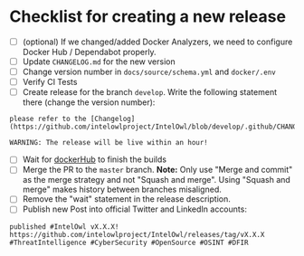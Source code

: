 # Checklist for creating a new release

- [ ] (optional) If we changed/added Docker Analyzers, we need to configure Docker Hub / Dependabot properly.
- [ ] Update `CHANGELOG.md` for the new version
- [ ] Change version number in `docs/source/schema.yml` and `docker/.env`
- [ ] Verify CI Tests
- [ ] Create release for the branch `develop`.
      Write the following statement there (change the version number):

```commandline
please refer to the [Changelog](https://github.com/intelowlproject/IntelOwl/blob/develop/.github/CHANGELOG.md#v331)

WARNING: The release will be live within an hour!
```

- [ ] Wait for [dockerHub](https://hub.docker.com/repository/docker/intelowlproject/intelowl) to finish the builds
- [ ] Merge the PR to the `master` branch. **Note:** Only use "Merge and commit" as the merge strategy and not "Squash and merge". Using "Squash and merge" makes history between branches misaligned.
- [ ] Remove the "wait" statement in the release description.
- [ ] Publish new Post into official Twitter and LinkedIn accounts:
```commandline
published #IntelOwl vX.X.X! https://github.com/intelowlproject/IntelOwl/releases/tag/vX.X.X #ThreatIntelligence #CyberSecurity #OpenSource #OSINT #DFIR
```